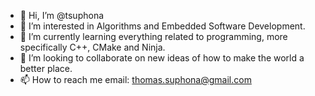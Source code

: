 - 👋 Hi, I’m @tsuphona
- 👀 I’m interested in Algorithms and Embedded Software Development.
- 🌱 I’m currently learning everything related to programming, more specifically C++, CMake and Ninja. 
- 💞️ I’m looking to collaborate on new ideas of how to make the world a better place.
- 📫 How to reach me email: thomas.suphona@gmail.com

<!---
tsuphona/tsuphona is a ✨ special ✨ repository because its `README.md` (this file) appears on your GitHub profile.
You can click the Preview link to take a look at your changes.
--->
